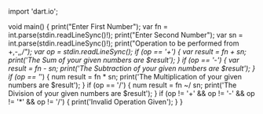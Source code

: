 import 'dart.io';

void main() {
   print("Enter First Number");
   var fn = int.parse(stdin.readLineSync()!);
   print("Enter Second Number");
   var sn = int.parse(stdin.readLineSync()!);
   print("Operation to be performed from +,-,*,/");
   var op = stdin.readLineSync();
     if (op == '+') {
        var result = fn + sn;
        print('The Sum of your given numbers are $result');
   }
   if (op == '-') {
       var result = fn - sn;
       print('The Subtraction of your given numbers are $result');
   }
   if (op == '*') {
       num result = fn * sn;
       print('The Multiplication of your given numbers are $result');
   }
   if (op == '/') {
       num result = fn ~/ sn;
       print('The Division of your given numbers are $result');
   }
   if (op != '+' && op != '-' && op != '*' && op != '/') {
       print('Invalid Operation Given');
   }
 }
